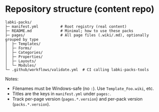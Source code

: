 # Repository structure (content repo)

```text
labki-packs/
├─ manifest.yml          # Root registry (real content)
├─ README.md             # Minimal; how to use these packs
├─ pages/                # All page files (.wiki/.md), optionally grouped by type
│  ├─ Templates/
│  ├─ Forms/
│  ├─ Categories/
│  ├─ Properties/
│  ├─ Layouts/
│  └─ Modules/
└─ .github/workflows/validate.yml  # CI calling labki-packs-tools
```

Notes:
- Filenames must be Windows-safe (no `:`). Use `Template_Foo.wiki`, etc.
- Titles are the keys in `manifest.yml` under `pages:`.
- Track per-page version (`pages.*.version`) and per-pack version (`packs.*.version`).
